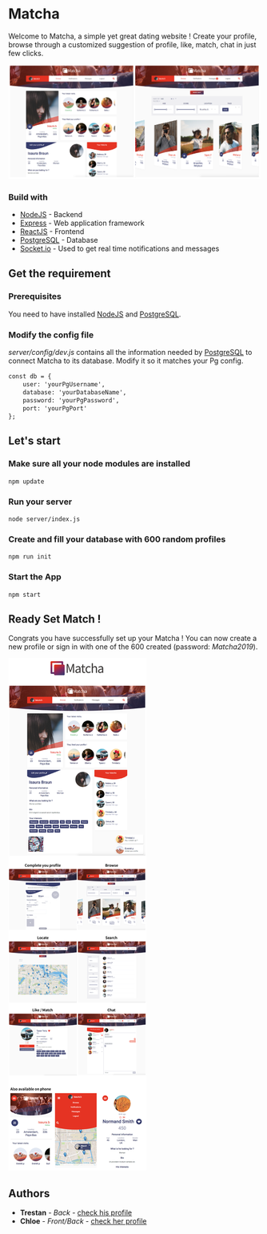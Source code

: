 # Matcha
Welcome to Matcha, a simple yet great dating website ! 
Create your profile, browse through a customized suggestion of profile, like, match, chat in just few clicks. 

![alt text](public/preview_readme.png?raw=true "Title")


### Build with
* [NodeJS](https://nodejs.org/en/) - Backend
* [Express](https://expressjs.com/) - Web application framework
* [ReactJS](https://reactjs.org/) - Frontend
* [PostgreSQL](https://www.postgresql.org/) - Database
* [Socket.io](https://socket.io/) - Used to get real time notifications and messages

## Get the requirement

### Prerequisites
You need to have installed [NodeJS](https://nodejs.org/en/) and [PostgreSQL](https://www.postgresql.org/).

### Modify the config file
*server/config/dev.js* contains all the information needed by [PostgreSQL](https://www.postgresql.org/) to connect Matcha to its database. Modify it so it matches your Pg config.
```
const db = {
    user: 'yourPgUsername',
    database: 'yourDatabaseName',
    password: 'yourPgPassword',
    port: 'yourPgPort'
};
```

## Let's start

### Make sure all your node modules are installed
```
npm update
```

### Run your server
```
node server/index.js
```

### Create and fill your database with 600 random profiles
```
npm run init
```

### Start the App
```
npm start
```

## Ready Set Match !
Congrats you have successfully set up your Matcha ! You can now create a new profile or sign in with one of the 600 created (password: *Matcha2019*).

![alt text](public/model_readme.png?raw=true "Title")

## Authors
* **Trestan** - *Back* - [check his profile](https://github.com/trndlz)
* **Chloe** - *Front/Back* - [check her profile](https://github.com/ccu-an-b)


